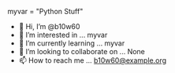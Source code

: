 myvar = "Python Stuff"

- 👋 Hi, I’m @b10w60
- 👀 I’m interested in ... myvar
- 🌱 I’m currently learning ... myvar
- 💞️ I’m looking to collaborate on ... None
- 📫 How to reach me ... b10w60@example.org

<!---
b10w60/b10w60 is a ✨ special ✨ repository because its `README.md` (this file) appears on your GitHub profile.
You can click the Preview link to take a look at your changes.
--->
